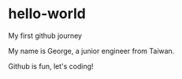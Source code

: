 # hello-world
My first github journey

My name is George, a junior engineer from Taiwan.

Github is fun, let's coding!
